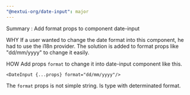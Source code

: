 ```yaml
---
"@nextui-org/date-input": major
---
```


Summary : Add format props to component date-input

WHY
If a user wanted to change the date format into this component, he had to use the i18n provider.
The solution is added to format props like "dd/mm/yyyy" to change it easily.

HOW
Add props `format` to change it into date-input component like this.

```
<DateInput {...props} format="dd/mm/yyyy"/>
```

The `format` props is not simple string. Is type with determinated format.
